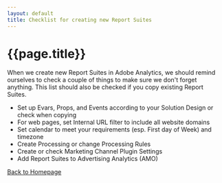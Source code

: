 ```yaml
---
layout: default
title: Checklist for creating new Report Suites
---
```

# {{page.title}}
When we create new Report Suites in Adobe Analytics, we should remind ourselves to check a couple of things to make sure we don't forget anything. This list should also be checked if you copy existing Report Suites.
* Set up Evars, Props, and Events according to your Solution Design or check when copying
* For web pages, set Internal URL filter to include all website domains
* Set calendar to meet your requirements (esp. First day of Week) and timezone
* Create Processing or change Processing Rules
* Create or check Marketing Channel Plugin Settings
* Add Report Suites to Advertising Analytics (AMO)

[Back to Homepage]({{site.url}}/index.html)